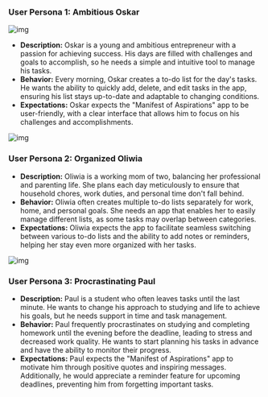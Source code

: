 ### User Persona 1: Ambitious Oskar

![img](../assets/oskar.jpg)

- **Description:** Oskar is a young and ambitious entrepreneur with a passion for achieving success. His days are filled with challenges and goals to accomplish, so he needs a simple and intuitive tool to manage his tasks.
- **Behavior:** Every morning, Oskar creates a to-do list for the day's tasks. He wants the ability to quickly add, delete, and edit tasks in the app, ensuring his list stays up-to-date and adaptable to changing conditions.
- **Expectations:** Oskar expects the "Manifest of Aspirations" app to be user-friendly, with a clear interface that allows him to focus on his challenges and accomplishments.

![img](../assets/oliwia.jpg)

### User Persona 2: Organized Oliwia
- **Description:** Oliwia is a working mom of two, balancing her professional and parenting life. She plans each day meticulously to ensure that household chores, work duties, and personal time don't fall behind.
- **Behavior:** Oliwia often creates multiple to-do lists separately for work, home, and personal goals. She needs an app that enables her to easily manage different lists, as some tasks may overlap between categories.
- **Expectations:** Oliwia expects the app to facilitate seamless switching between various to-do lists and the ability to add notes or reminders, helping her stay even more organized with her tasks.

![img](../assets/paul.jpg)

### User Persona 3: Procrastinating Paul
- **Description:** Paul is a student who often leaves tasks until the last minute. He wants to change his approach to studying and life to achieve his goals, but he needs support in time and task management.
- **Behavior:** Paul frequently procrastinates on studying and completing homework until the evening before the deadline, leading to stress and decreased work quality. He wants to start planning his tasks in advance and have the ability to monitor their progress.
- **Expectations:** Paul expects the "Manifest of Aspirations" app to motivate him through positive quotes and inspiring messages. Additionally, he would appreciate a reminder feature for upcoming deadlines, preventing him from forgetting important tasks.
